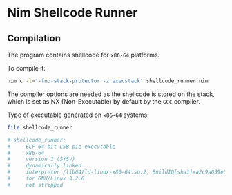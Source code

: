 # Nim Shellcode Runner

## Compilation

The program contains shellcode for `x86-64` platforms.

To compile it:

```bash
nim c -l='-fno-stack-protector -z execstack' shellcode_runner.nim
```

The compiler options are needed as the shellcode is stored on the stack, which is set as NX (Non-Executable) by default by the `GCC` compiler.

Type of executable generated on `x86-64` systems:

```bash
file shellcode_runner

# shellcode_runner:
#     ELF 64-bit LSB pie executable
#     x86-64
#     version 1 (SYSV)
#     dynamically linked
#     interpreter /lib64/ld-linux-x86-64.so.2, BuildID[sha1]=a2c9a039e5144c90794d27f05a62c90fce21b88e
#     for GNU/Linux 3.2.0
#     not stripped
```
